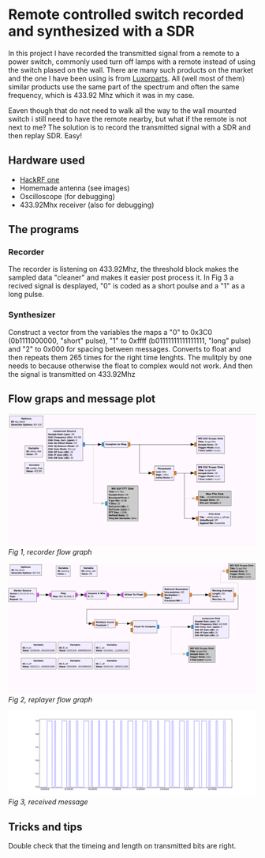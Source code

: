 # Remote controlled switch recorded and synthesized with a SDR

In this project I have recorded the transmitted signal from a remote to a power switch, commonly used turn off lamps with a remote instead of using the switch plased on the wall. There are many such products on the market and the one I have been using is from [Luxorparts](https://www.kjell.com/se/produkter/el-verktyg/smarta-hem/433-mhz/fjarrstrombrytare/utanpaliggande-brytare/luxorparts-fjarrstrombrytare-1000-w-2-pack-p50969). All (well most of them) similar products use the same part of the spectrum and often the same frequency, which is 433.92 Mhz which it was in my case.

Eaven though that do not need to walk all the way to the wall mounted switch i still need to have the remote nearby, but what if the remote is not next to me? The solution is to record the transmitted signal with a SDR and then replay SDR. Easy!


## Hardware used
* [HackRF one](https://greatscottgadgets.com/hackrf/one/)
* Homemade antenna (see images)
* Oscilloscope (for debugging)
* 433.92Mhx receiver (also for debugging)

## The programs

### Recorder
The recorder is listening on 433.92Mhz, the threshold block makes the sampled data "cleaner" and makes it easier post process it. In Fig 3 a recived signal is desplayed, "0" is coded as a short poulse and a "1" as a long pulse.

### Synthesizer
Construct a vector from the variables the maps a "0" to 0x3C0 (0b1111000000, "short" pulse), "1" to 0xffff (b01111111111111111, "long" pulse) and "2" to 0x000 for spacing between messages. Converts to float and then repeats them 265 times for the right time lenghts. The mulitply by one needs to because otherwise the float to complex would not work. And then the signal is transmitted on 433.92Mhz

## Flow graps and message plot

![Recorder](https://github.com/adligeerik/SDR_synthesizer/blob/master/plots_and_photos/record.png)
*Fig 1, recorder flow graph*

![synthesizer](https://github.com/adligeerik/SDR_synthesizer/blob/master/plots_and_photos/syntesiser.png)
*Fig 2, replayer flow graph*

![received message](https://github.com/adligeerik/SDR_synthesizer/blob/master/plots_and_photos/threshold_lamp_a_on.png)
*Fig 3, received message*

## Tricks and tips
Double check that the timeing and length on transmitted bits are right.


